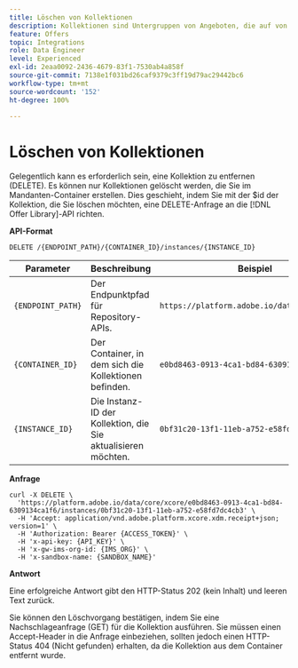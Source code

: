 ```yaml
---
title: Löschen von Kollektionen
description: Kollektionen sind Untergruppen von Angeboten, die auf von einem Marketing-Experten vordefinierten Bedingungen basieren, z. B. der Kategorie des Angebots.
feature: Offers
topic: Integrations
role: Data Engineer
level: Experienced
exl-id: 2eaa0092-2436-4679-83f1-7530ab4a858f
source-git-commit: 7138e1f031bd26caf9379c3ff19d79ac29442bc6
workflow-type: tm+mt
source-wordcount: '152'
ht-degree: 100%

---
```


# Löschen von Kollektionen

Gelegentlich kann es erforderlich sein, eine Kollektion zu entfernen (DELETE). Es können nur Kollektionen gelöscht werden, die Sie im Mandanten-Container erstellen. Dies geschieht, indem Sie mit der $id der Kollektion, die Sie löschen möchten, eine DELETE-Anfrage an die [!DNL Offer Library]-API richten.

**API-Format**

```http
DELETE /{ENDPOINT_PATH}/{CONTAINER_ID}/instances/{INSTANCE_ID}
```

| Parameter | Beschreibung | Beispiel |
| --------- | ----------- | ------- |
| `{ENDPOINT_PATH}` | Der Endpunktpfad für Repository-APIs. | `https://platform.adobe.io/data/core/xcore/` |
| `{CONTAINER_ID}` | Der Container, in dem sich die Kollektionen befinden. | `e0bd8463-0913-4ca1-bd84-6309134ca1f6` |
| `{INSTANCE_ID}` | Die Instanz-ID der Kollektion, die Sie aktualisieren möchten. | `0bf31c20-13f1-11eb-a752-e58fd7dc4cb3` |

**Anfrage**

```shell
curl -X DELETE \
  'https://platform.adobe.io/data/core/xcore/e0bd8463-0913-4ca1-bd84-6309134ca1f6/instances/0bf31c20-13f1-11eb-a752-e58fd7dc4cb3' \
  -H 'Accept: application/vnd.adobe.platform.xcore.xdm.receipt+json; version=1' \
  -H 'Authorization: Bearer {ACCESS_TOKEN}' \
  -H 'x-api-key: {API_KEY}' \
  -H 'x-gw-ims-org-id: {IMS_ORG}' \
  -H 'x-sandbox-name: {SANDBOX_NAME}'
```

**Antwort**

Eine erfolgreiche Antwort gibt den HTTP-Status 202 (kein Inhalt) und leeren Text zurück.

Sie können den Löschvorgang bestätigen, indem Sie eine Nachschlageanfrage (GET) für die Kollektion ausführen. Sie müssen einen Accept-Header in die Anfrage einbeziehen, sollten jedoch einen HTTP-Status 404 (Nicht gefunden) erhalten, da die Kollektion aus dem Container entfernt wurde.
